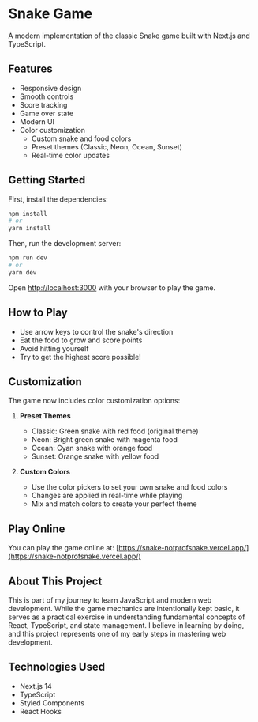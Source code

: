 # Snake Game

A modern implementation of the classic Snake game built with Next.js and TypeScript.

## Features

- Responsive design
- Smooth controls
- Score tracking
- Game over state
- Modern UI
- Color customization
  - Custom snake and food colors
  - Preset themes (Classic, Neon, Ocean, Sunset)
  - Real-time color updates

## Getting Started

First, install the dependencies:

```bash
npm install
# or
yarn install
```

Then, run the development server:

```bash
npm run dev
# or
yarn dev
```

Open [http://localhost:3000](http://localhost:3000) with your browser to play the game.

## How to Play

- Use arrow keys to control the snake's direction
- Eat the food to grow and score points
- Avoid hitting yourself
- Try to get the highest score possible!

## Customization

The game now includes color customization options:

1. **Preset Themes**
   - Classic: Green snake with red food (original theme)
   - Neon: Bright green snake with magenta food
   - Ocean: Cyan snake with orange food
   - Sunset: Orange snake with yellow food

2. **Custom Colors**
   - Use the color pickers to set your own snake and food colors
   - Changes are applied in real-time while playing
   - Mix and match colors to create your perfect theme

## Play Online

You can play the game online at: [https://snake-notprofsnake.vercel.app/](https://snake-notprofsnake.vercel.app/)

## About This Project

This is part of my journey to learn JavaScript and modern web development. While the game mechanics are intentionally kept basic, it serves as a practical exercise in understanding fundamental concepts of React, TypeScript, and state management. I believe in learning by doing, and this project represents one of my early steps in mastering web development.

## Technologies Used

- Next.js 14
- TypeScript
- Styled Components
- React Hooks 